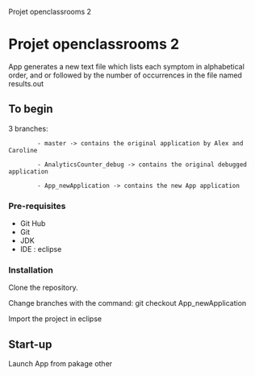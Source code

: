 Projet openclassrooms 2


# Projet openclassrooms 2

App generates a new text file which lists each symptom in alphabetical order, 
and or followed by the number of occurrences in the file named results.out
             
           

## To begin

  3 branches:  
            
            - master -> contains the original application by Alex and Caroline

            - AnalyticsCounter_debug -> contains the original debugged application

            - App_newApplication -> contains the new App application



### Pre-requisites

- Git Hub
- Git
- JDK
- IDE : eclipse

### Installation

Clone the repository.

Change branches with the command: git checkout App_newApplication

Import the project in eclipse

## Start-up

Launch App from pakage other


